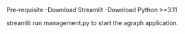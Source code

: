 Pre-requisite
-Download Streamlit
-Download Python >=3.11

streamlit run management.py to start the agraph application.
